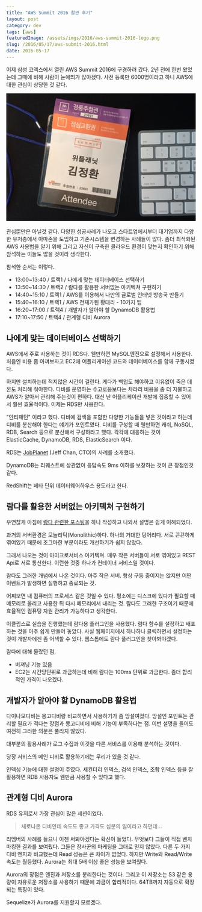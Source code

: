 ```yaml
---
title: "AWS Summit 2016 참관 후기"
layout: post
category: dev
tags: [aws]
featuredImage: /assets/imgs/2016/aws-summit-2016-logo.png
slug: /2016/05/17/aws-submit-2016.html
date: 2016-05-17
---
```


어제 삼성 코엑스에서 열린 AWS Summit 2016에 구경하러 갔다.
2년 전에 한번 왔었는데 그때에 비해 사람이 눈에띄가 많아졌다.
사전 등록만 6000명이라고 하니 AWS에 대한 관심이 상당한 것 같다.

![](/assets/imgs/2016/aws-summit-2016-001.png)

관심뿐만은 아닐것 같다.
다양한 성공사례가 나오고 스타트업에서부터 대기업까지 다양한 유저층에서 아마존을 도입하고
기존시스템을 변경하는 사례들이 많다.
좀더 최적화된 AWS 사용법을 알기 위해 그리고 자신이 구축한 클라우드 환경이 맞는지 확인하기 위해 참석하는
이들도 많을 것이라 생각한다.

참석한 순서는 이렇다.

- 13:00~13:40 / 트랙1 / 나에게 맞는 데이터베이스 선택하기
- 13:50~14:30 / 트랙2 / 람다를 활용한 서버없는 아키텍쳐 구현하기
- 14:40~15:10 / 트랙1 / AWS를 이용해서 나만의 글로벌 인터넷 방송국 만들기
- 15:40~16:10 / 트랙1 / AWS 천재가된 황대리 - 10가지 팁
- 16:20~17:00 / 트랙4 / 개발자가 알아야 할 DynamoDB 활용법
- 17:10~17:50 / 트랙4 / 관계형 디비 Aurora

## 나에게 맞는 데이터베이스 선택하기

AWS에서 주로 사용하는 것이 RDS다.
웬만하면 MySQL엔진으로 설정해서 사용한다.
처음엔 비용 좀 아껴보자고 EC2에 어플리케이션 코드와 데이터베이스를 함께 구동시켰다.

하지만 설치하는데 적지않은 시간이 걸린다.
게다가 백업도 해야하고 이유없이 죽은 데몬도 처리해 줘야한다.
디비를 운영하는 수고로움보다는 차라리 비용을 좀 더 지불하고 AWS가 알아서 관리해 주는것이 편하다.
대신 난 어플리케이션 개발에 집중할 수 있어서 훨씬 효율적이다.
이제는 RDS만 사용한다.

"안티패턴" 이라고 했다.
디비에 검색을 포함한 다양한 기능들을 넣은 것이라고 하는데 디비를 분산해야 한다는 얘기가 포인트였다.
디비를 구성할 때 웬만하면 캐쉬, NoSQL, RDB, Search 등으로 분산해서 구성하라고 했다.
각각에 대응하는 것이 ElasticCache, DynamoDB, RDS, ElasticSearch 이다.

RDS는 [JobPlanet](https://www.jobplanet.co.kr/) (Jeff Chan, CTO)의 사례를 소개했다.

DynamoDB는 리퀘스트에 상관없이 응답속도 9ms 이하를 보장하는 것이 큰 장점인것 같다.

RedShift는 페타 단위 데이터웨어하우스 용도라고 한다.

## 람다를 활용한 서버없는 아키텍쳐 구현하기

우연찮게 아침에 [람다 관련한 포스팅](/2016/05/13/image-resizing-with-lambda.html)을
하나 작성하고 나와서 설명은 쉽게 이해되었다.

과거의 서버환경은 모놀리틱(Monolithic)하다. 하나의 거대한 덩어리다.
서로 끈끈하게 엮여있기 때문에 조그마한 부분이라도 개선하기가 쉽지 않았다.

그래서 나오는 것이 마이크로서비스 아키텍쳐.
매우 작은 서버들이 서로 엮여있고 REST Api로 서로 통신한다.
이런한 것중 하나가 컨테이너 서비스일 것이다.

람다도 그러한 개념에서 나온 것이다. 아주 작은 서버.
항상 구동 중이지는 않지만 어떤 이벤트가 발생하면 실행하고 종료되는 것.

어찌보면 내 컴퓨터의 프로세스 같은 것일 수 있다.
평소에는 디스크에 있다가 필요할 때 메모리로 올리고 사용한 뒤 다시 메모리에서 내리는 것.
람다도 그러한 구조이기 때문에 효율적인 컴퓨팅 자원 관리가 가능하다고 생각한다.

이클립스로 실습을 진행했는데 람다용 플러그인을 사용했다.
람다 함수를 설정하고 배포하는 것을 아주 쉽게 만들어 놓았다.
사실 웹페이지에서 하나하나 클릭하면서 설정하는 것이 개발자에겐 좀 어색할 수 있다.
웹스톰에도 람다 플러그인을 찾아봐야겠다.

람다에 대해 몰랐던 점.

- 버져닝 기능 있음
- EC2는 시간당단위로 과금하는데 비해 람다는 100ms 단위로 과금한다. 좀더 합리적인 가격이 나오겠다.

## 개발자가 알아야 할 DynamoDB 활용법

다이나모디비는 몽고디비랑 비교하면서 사용하기가 좀 망설여졌다.
망설인 포인트는 관리할 필요가 적다는 장점과 몽고디비에 비해 기능이 부족하다는 점.
이번 설명을 들어도 여전히 그러한 의문은 풀리지 않았다.

대부분의 활용사례가 로그 수집과 이것을 다른 서비스를 이용해 분석하는 것이다.

당장 서비스의 메인 디비로 활용하기에는 무리가 있을 것 같다.

인덱싱 기능에 대한 설명이 주였다.
세컨더리 인덱스, 검색 인덱스, 조합 인덱스 등을 잘 활용하면 RDB 사용자도 웬만큼 사용할 수 있다고 했다.

## 관계형 디비 Aurora

RDS 유저로서 가장 관심이 많은 세션이었다.

> 새로나온 디비인데 속도도 좋고 가격도 십분의 일이라고 하던데...

리멤버의 사례를 들으니 이젠 써봐야겠다는 확신이 들었다.
무엇보다 그들이 직접 벤치마킹한 결과를 보여줬다.
그들은 장사꾼의 마케팅을 그대로 믿지 않았다.
다른 두 가지 디비 엔지과 비교했는데 Read 성능은 큰 차이가 없었다.
하지만 Write와 Read/Write 속도는 월등했다.
Aurora는 최대 5배 이상 좋은 성능을 보여줬다.

Aurora의 장점은 엔진과 저장소를 분리한다는 것이다.
그리고 이 저장소는 S3 같은 용량이 자유로운 저장소를 사용하기 때문에 과금이 합리적이다.
64TB까지 자동으로 확장되는 특징이 있다.

Sequelize가 Aurora를 지원할지 모르겠다.
